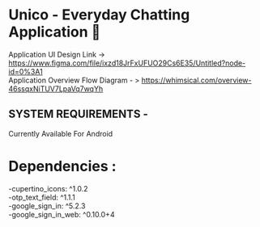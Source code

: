 # Unico - Everyday Chatting Application 🎃
Application UI Design Link -> https://www.figma.com/file/ixzd18JrFxUFUO29Cs6E35/Untitled?node-id=0%3A1<br />
Application Overview Flow Diagram - > https://whimsical.com/overview-46ssqxNiTUV7LpaVq7wqYh<br />

## SYSTEM REQUIREMENTS -
Currently Available For Android<br />
# Dependencies : 
-cupertino_icons: ^1.0.2<br />
-otp_text_field: ^1.1.1<br />
-google_sign_in: ^5.2.3<br />
-google_sign_in_web: ^0.10.0+4<br />

